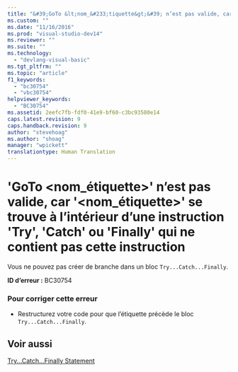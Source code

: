```yaml
---
title: "&#39;GoTo &lt;nom_&#233;tiquette&gt;&#39; n’est pas valide, car &#39;&lt;nom_&#233;tiquette&gt;&#39; se trouve &#224; l’int&#233;rieur d’une instruction &#39;Try&#39;, &#39;Catch&#39; ou &#39;Finally&#39; qui ne contient pas cette instruction | Microsoft Docs"
ms.custom: ""
ms.date: "11/16/2016"
ms.prod: "visual-studio-dev14"
ms.reviewer: ""
ms.suite: ""
ms.technology: 
  - "devlang-visual-basic"
ms.tgt_pltfrm: ""
ms.topic: "article"
f1_keywords: 
  - "bc30754"
  - "vbc30754"
helpviewer_keywords: 
  - "BC30754"
ms.assetid: 2eefc7fb-fdf0-41e9-bf60-c3bc93580e14
caps.latest.revision: 9
caps.handback.revision: 9
author: "stevehoag"
ms.author: "shoag"
manager: "wpickett"
translationtype: Human Translation
---
```

# &#39;GoTo &lt;nom_&#233;tiquette&gt;&#39; n’est pas valide, car &#39;&lt;nom_&#233;tiquette&gt;&#39; se trouve &#224; l’int&#233;rieur d’une instruction &#39;Try&#39;, &#39;Catch&#39; ou &#39;Finally&#39; qui ne contient pas cette instruction
Vous ne pouvez pas créer de branche dans un bloc `Try...Catch...Finally`.  
  
 **ID d’erreur :** BC30754  
  
### Pour corriger cette erreur  
  
-   Restructurez votre code pour que l’étiquette précède le bloc `Try...Catch...Finally`.  
  
## Voir aussi  
 [Try...Catch...Finally Statement](../../visual-basic/language-reference/statements/try-catch-finally-statement.md)